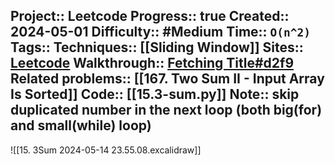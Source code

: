 Project:: Leetcode
Progress:: true
Created:: 2024-05-01
Difficulty:: #Medium 
Time:: `O(n^2)`
Tags:: 
Techniques:: [[Sliding Window]]
Sites:: [Leetcode](https://leetcode.com/problems/3sum/description/)
Walkthrough:: [Fetching Title#d2f9](https://www.youtube.com/watch?v=jzZsG8n2R9A)
Related problems:: [[167. Two Sum II - Input Array Is Sorted]]
Code:: [[15.3-sum.py]]
Note:: skip duplicated number in the next loop (both big(for) and small(while) loop)
---

![[15. 3Sum 2024-05-14 23.55.08.excalidraw]]